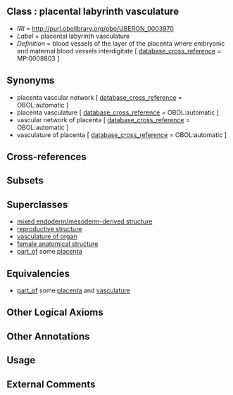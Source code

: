 
## Class : placental labyrinth vasculature

 * *IRI* = http://purl.obolibrary.org/obo/UBERON_0003970
 * *Label* = placental labyrinth vasculature
 * *Definition* = blood vessels of the layer of the placenta where embryonic and maternal blood vessels interdigitate [ [database_cross_reference](../../ef/oboInOwl#hasDbXref.md) = MP:0008803 ]

## Synonyms

 * placenta vascular network [ [database_cross_reference](../../ef/oboInOwl#hasDbXref.md) = OBOL:automatic ]
 * placenta vasculature [ [database_cross_reference](../../ef/oboInOwl#hasDbXref.md) = OBOL:automatic ]
 * vascular network of placenta [ [database_cross_reference](../../ef/oboInOwl#hasDbXref.md) = OBOL:automatic ]
 * vasculature of placenta [ [database_cross_reference](../../ef/oboInOwl#hasDbXref.md) = OBOL:automatic ]

## Cross-references


## Subsets


## Superclasses

 * [mixed endoderm/mesoderm-derived structure](../../UBERON/77/UBERON_0000077.md)
 * [reproductive structure](../../UBERON/56/UBERON_0005156.md)
 * [vasculature of organ](../../UBERON/76/UBERON_0006876.md)
 * [female anatomical structure](../../UBERON/04/UBERON_0014404.md)
 * [part_of](../../BFO/50/BFO_0000050.md) some [placenta](../../UBERON/87/UBERON_0001987.md)

## Equivalencies

 * [part_of](../../BFO/50/BFO_0000050.md) some [placenta](../../UBERON/87/UBERON_0001987.md) and [vasculature](../../UBERON/49/UBERON_0002049.md)

## Other Logical Axioms


## Other Annotations


## Usage


## External Comments

